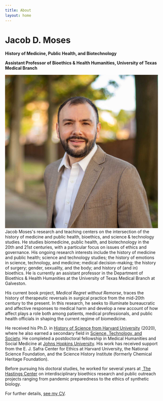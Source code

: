 ```yaml
---
title: About
layout: home
---
```

# Jacob D. Moses  
**History of Medicine, Public Health, and Biotechnology**

**Assistant Professor of Bioethics & Health Humanities, University of Texas Medical Branch**

![Photo of Jacob Moses outside in front of trees and a brick wall.][image-1] Jacob Moses's research and teaching centers on the intersection of the history of medicine and public health, bioethics, and science & technology studies. He studies biomedicine, public health, and biotechnology in the 20th and 21st centuries, with a particular focus on issues of ethics and governance. His ongoing research interests include the history of medicine and public health; science and technology studies; the history of emotions in science, technology, and medicine; medical decision-making; the history of surgery; gender, sexuality, and the body; and history of (and in) bioethics. He is currently an assistant professor in the Department of Bioethics & Health Humanities at the University of Texas Medical Branch at Galveston.

His current book project, _Medical Regret without Remorse_, traces the history of therapeutic reversals in surgical practice from the mid-20th century to the present. In this research, he seeks to illuminate bureaucratic and affective responses to medical harm and develop a new account of how affect plays a role both among patients, medical professionals, and public health officials in shaping the current regime of biomedicine.

He received his Ph.D. in [History of Science from Harvard University][3] (2020), where he also earned a secondary field in [Science, Technology, and Society][4]. He completed a postdoctoral fellowship in Medical Humanities and Social Medicine at [Johns Hopkins University][2]. His work has received support from the E. J. Safra Center for Ethics at Harvard University, the National Science Foundation, and the Science History Institute (formerly Chemical Heritage Foundation). 

Before pursuing his doctoral studies, he worked for several years at [ The Hastings Center][5] on interdisciplinary bioethics research and public outreach projects ranging from pandemic preparedness to the ethics of synthetic biology.

For further details, [see my CV][6].

[1]:	https://hopkinshistoryofmedicine.org
[2]:	https://hopkinsmedicalhumanities.org
[3]:	https://histsci.fas.harvard.edu
[4]:	http://sts.hks.harvard.edu
[5]:	https://www.thehastingscenter.org
[6]:	/cv/ "Curriculum Vitae"

[image-1]:	/assets/img/jacob-moses-20.jpg
